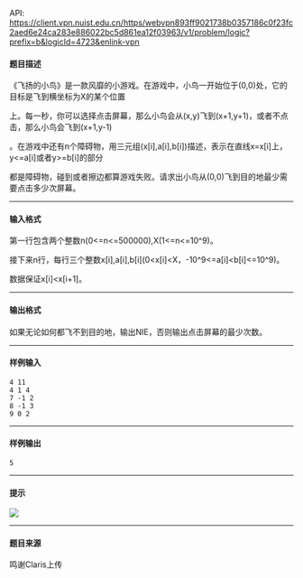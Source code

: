 API: https://client.vpn.nuist.edu.cn/https/webvpn893ff9021738b0357186c0f23fc2aed6e24ca283e886022bc5d861ea12f03963/v1/problem/logic?prefix=b&logicId=4723&enlink-vpn

#### 题目描述

《飞扬的小鸟》是一款风靡的小游戏。在游戏中，小鸟一开始位于(0,0)处，它的目标是飞到横坐标为X的某个位置

上。每一秒，你可以选择点击屏幕，那么小鸟会从(x,y)飞到(x+1,y+1)，或者不点击，那么小鸟会飞到(x+1,y-1)

。在游戏中还有n个障碍物，用三元组(x\[i\],a\[i\],b\[i\])描述，表示在直线x=x\[i\]上，y<=a\[i\]或者y>=b\[i\]的部分

都是障碍物，碰到或者擦边都算游戏失败。请求出小鸟从(0,0)飞到目的地最少需要点击多少次屏幕。

---

#### 输入格式

第一行包含两个整数n(0<=n<=500000),X(1<=n<=10^9)。

接下来n行，每行三个整数x\[i\],a\[i\],b\[i\](0<x\[i\]<X，-10^9<=a\[i\]<b\[i\]<=10^9)。

数据保证x\[i\]<x\[i+1\]。

---

#### 输出格式

如果无论如何都飞不到目的地，输出NIE，否则输出点击屏幕的最少次数。

---

#### 样例输入
```
4 11
4 1 4
7 -1 2
8 -1 3
9 0 2
```

---

#### 样例输出
```
5
```

---

#### 提示

![](../file/4723_0.png)

---

#### 题目来源

鸣谢Claris上传